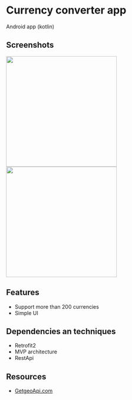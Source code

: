# Currency converter app
Android app (kotlin)

## Screenshots
<p float="left">
  <img src="https://user-images.githubusercontent.com/41952694/171645617-26a1d93b-ba0b-4128-9ceb-eb8a8cf32464.jpg" width="300" />
  <img src="https://user-images.githubusercontent.com/41952694/171645668-42bd6442-8728-46a2-b21d-b63cb1ae9805.jpg" width="300" /> 
</p>

## Features
 - Support more than 200 currencies
 - Simple UI

## Dependencies an techniques
 - Retrofit2
 - MVP architecture
 - RestApi
 
 ## Resources
 -  [GetgeoApi.com](https://api.getgeoapi.com/v2/currency/)
 
